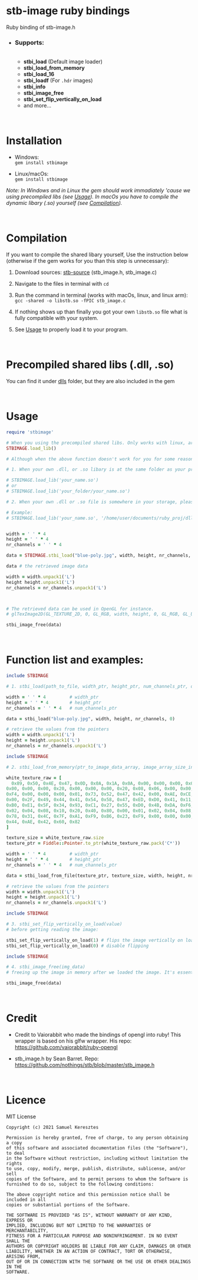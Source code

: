 # stb-image ruby bindings     

Ruby binding of stb-image.h

* ### Supports: ###  
  <br>
  
  * **stbi_load** (Default image loader)
  * **stbi_load_from_memory**
  * **stbi_load_16**
  * **stbi_loadf** (For `.hdr` images)
  * **stbi_info**
  * **stbi_image_free**
  * **stbi_set_flip_vertically_on_load**
  * and more...


<br>

# Installation

* Windows:\
`gem install stbimage`

* Linux/macOs:\
`gem install stbimage`

*Note: In Windows and in Linux the gem should work immadiately 'cause we using precompiled libs (see [Usage](#Usage)). In macOs you have to compile the dynamic libary (.so) yourself (see [Compilation](#Compilation)).*

<br>

# Compilation

If you want to compile the shared libary yourself, Use the instruction below (otherwise if the gem works for you than this step is unnecessary):

1. Download sources: [stb-source](stb-source) (stb_image.h, stb_image.c)

2. Navigate to the files in terminal with `cd` 

3. Run the command in terminal (works with macOs, linux, and linux arm):
`gcc -shared -o libstb.so -fPIC stb_image.c`

4. If nothing shows up than finally you got your own `libstb.so` file what is fully compatible with your system.

5. See [Usage](#Usage) to properly load it to your program.

<br>

# Precompiled shared libs (.dll, .so)

You can find it under [dlls](lib/dlls) folder, but they are also included in the gem

<br>

# Usage

```ruby
require 'stbimage'

# When you using the precompiled shared libs. Only works with linux, arm, Windows (in macOs it doesn't work)
STBIMAGE.load_lib() 

# Although when the above function doesn't work for you for some reason (or you are using macOs), please specify arguments in .load_lib function

# 1. When your own .dll, or .so libary is at the same folder as your program. Or you wanna specify relative_path to file

# STBIMAGE.load_lib('your_name.so') 
# or
# STBIMAGE.load_lib('your_folder/your_name.so')

# 2. When your own .dll or .so file is somewhere in your storage, please specify absolute path 

# Example:
# STBIMAGE.load_lib('your_name.so', '/home/user/documents/ruby_proj/dll')


width = ' ' * 4
height = ' ' * 4
nr_channels = ' ' * 4

data = STBIMAGE.stbi_load("blue-poly.jpg", width, height, nr_channels, 0)

data # the retrieved image data

width = width.unpack1('L')
height height.unpack1('L')
nr_channels = nr_channels.unpack1('L')



# The retrieved data can be used in OpenGL for instance.
# glTexImage2D(GL_TEXTURE_2D, 0, GL_RGB, width, height, 0, GL_RGB, GL_UNSIGNED_BYTE, data)

stbi_image_free(data)
```

<br>

# Function list and examples:

```ruby
include STBIMAGE

# 1. stbi_load(path_to_file, width_ptr, height_ptr, num_channels_ptr, desired_channels)

width = ' ' * 4         # width_ptr
height = ' ' * 4        # height_ptr
nr_channels = ' ' * 4   # num_channels_ptr

data = stbi_load("blue-poly.jpg", width, height, nr_channels, 0)

# retrieve the values from the pointers
width = width.unpack1('L')             
height = height.unpack1('L')
nr_channels = nr_channels.unpack1('L')
```

```ruby
include STBIMAGE

# 2. stbi_load_from_memory(ptr_to_image_data_array, image_array_size_in_bytes, width_ptr, height_ptr, num_channels_ptr, desired_channels)

white_texture_raw = [
  0x89, 0x50, 0x4E, 0x47, 0x0D, 0x0A, 0x1A, 0x0A, 0x00, 0x00, 0x00, 0x0D, 0x49, 0x48, 0x44, 0x52, 
0x00, 0x00, 0x00, 0x20, 0x00, 0x00, 0x00, 0x20, 0x08, 0x06, 0x00, 0x00, 0x00, 0x73, 0x7A, 0x7A, 
0xF4, 0x00, 0x00, 0x00, 0x01, 0x73, 0x52, 0x47, 0x42, 0x00, 0xAE, 0xCE, 0x1C, 0xE9, 0x00, 0x00, 
0x00, 0x2F, 0x49, 0x44, 0x41, 0x54, 0x58, 0x47, 0xED, 0xD0, 0x41, 0x11, 0x00, 0x00, 0x0C, 0xC2, 
0xB0, 0xE1, 0x5F, 0x34, 0x93, 0xC1, 0x27, 0x55, 0xD0, 0x4B, 0xDA, 0xF6, 0x86, 0xC5, 0x00, 0x01, 
0x02, 0x04, 0x08, 0x10, 0x20, 0x40, 0x80, 0x00, 0x01, 0x02, 0x04, 0x08, 0x10, 0x20, 0xB0, 0x16, 
0x78, 0x31, 0x4C, 0x7F, 0xA1, 0xF9, 0xB6, 0x23, 0xF9, 0x00, 0x00, 0x00, 0x00, 0x49, 0x45, 0x4E, 
0x44, 0xAE, 0x42, 0x60, 0x82
]

texture_size = white_texture_raw.size
texture_ptr = Fiddle::Pointer.to_ptr(white_texture_raw.pack('C*'))

width = ' ' * 4         # width_ptr
height = ' ' * 4        # height_ptr
nr_channels = ' ' * 4   # num_channels_ptr

data = stbi_load_from_file(texture_ptr, texture_size, width, height, nr_channels, 0)

# retrieve the values from the pointers
width = width.unpack1('L')             
height = height.unpack1('L')
nr_channels = nr_channels.unpack1('L')
```

```ruby
include STBIMAGE

# 3. stbi_set_flip_vertically_on_load(value)
# before getting reading the image:

stbi_set_flip_vertically_on_load(1) # flips the image vertically on load
stbi_set_flip_vertically_on_load(0) # disable flipping
```

```ruby
include STBIMAGE

# 4. stbi_image_free(img_data)
# freeing up the image in memory after we loaded the image. It's essential in order to avoid big memory usage.  

stbi_image_free(data)
```


<br>

# Credit

* Credit to Vaiorabbit who made the bindings of opengl into ruby! This wrapper is based on his glfw wrapper.
His repo: https://github.com/vaiorabbit/ruby-opengl

* stb_image.h by Sean Barret. Repo: https://github.com/nothings/stb/blob/master/stb_image.h


<br>

# Licence

MIT License

```
Copyright (c) 2021 Samuel Keresztes

Permission is hereby granted, free of charge, to any person obtaining a copy
of this software and associated documentation files (the "Software"), to deal
in the Software without restriction, including without limitation the rights
to use, copy, modify, merge, publish, distribute, sublicense, and/or sell
copies of the Software, and to permit persons to whom the Software is
furnished to do so, subject to the following conditions:

The above copyright notice and this permission notice shall be included in all
copies or substantial portions of the Software.

THE SOFTWARE IS PROVIDED "AS IS", WITHOUT WARRANTY OF ANY KIND, EXPRESS OR
IMPLIED, INCLUDING BUT NOT LIMITED TO THE WARRANTIES OF MERCHANTABILITY,
FITNESS FOR A PARTICULAR PURPOSE AND NONINFRINGEMENT. IN NO EVENT SHALL THE
AUTHORS OR COPYRIGHT HOLDERS BE LIABLE FOR ANY CLAIM, DAMAGES OR OTHER
LIABILITY, WHETHER IN AN ACTION OF CONTRACT, TORT OR OTHERWISE, ARISING FROM,
OUT OF OR IN CONNECTION WITH THE SOFTWARE OR THE USE OR OTHER DEALINGS IN THE
SOFTWARE.
```
